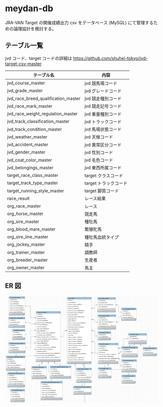 # meydan-db
JRA-VAN Target の開催成績出力 csv をデータベース (MySQL) にて管理するための論理設計を検討する。

## テーブル一覧
jvd コード、target コードの詳細は https://github.com/shuhei-tokyo/jvd-target-csv-master

テーブル名 | 内容
-- | --
jvd_course_master | jvd 競馬場コード
jvd_grade_master | jvd グレードコード
jvd_race_breed_qualification_master | jvd 競走種別コード
jvd_race_mark_master | jvd 競走記号コード
jvd_race_weight_regulation_master | jvd 重量種別コード
jvd_track_classification_master | jvd トラックコード
jvd_track_condition_master | jvd 馬場状態コード
jvd_weather_master | jvd 天候コード
jvd_accident_master | jvd 異常区分コード
jvd_gender_master | jvd 性別コード
jvd_coat_color_master | jvd 毛色コード
jvd_belongings_master | jvd 東西所属コード
target_race_class_master | target クラスコード
target_track_type_master | target トラックコード
target_running_style_master | target 脚質コード
race_result | レース結果
org_race_master | レース
org_horse_master | 競走馬
org_sire_master | 種牡馬
org_blood_mare_master | 繁殖牝馬
org_sire_line_master | 種牡馬血統タイプ
org_jockey_master | 騎手
org_trainer_master | 調教師
org_breeder_master | 生産者
org_owner_master | 馬主

## ER 図
![er](./er.png)
